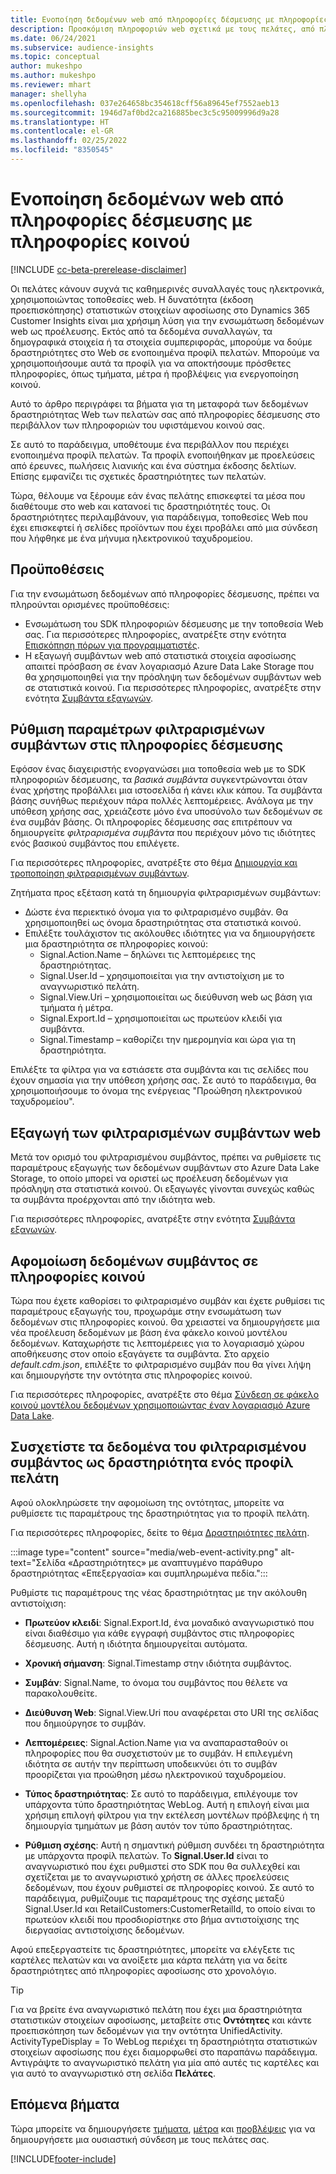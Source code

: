 ```yaml
---
title: Ενοποίηση δεδομένων web από πληροφορίες δέσμευσης με πληροφορίες κοινού
description: Προσκόμιση πληροφοριών web σχετικά με τους πελάτες, από πληροφορίες δέσμευσης σε πληροφορίες κοινού.
ms.date: 06/24/2021
ms.subservice: audience-insights
ms.topic: conceptual
author: mukeshpo
ms.author: mukeshpo
ms.reviewer: mhart
manager: shellyha
ms.openlocfilehash: 037e264658bc354618cff56a89645ef7552aeb13
ms.sourcegitcommit: 1946d7af0bd2ca216885bec3c5c95009996d9a28
ms.translationtype: HT
ms.contentlocale: el-GR
ms.lasthandoff: 02/25/2022
ms.locfileid: "8350545"
---
```

# <a name="integrate-web-data-from-engagement-insights-with-audience-insights"></a>Ενοποίηση δεδομένων web από πληροφορίες δέσμευσης με πληροφορίες κοινού


[!INCLUDE [cc-beta-prerelease-disclaimer](../engagement-insights/includes/cc-beta-prerelease-disclaimer.md)]

Οι πελάτες κάνουν συχνά τις καθημερινές συναλλαγές τους ηλεκτρονικά, χρησιμοποιώντας τοποθεσίες web. Η δυνατότητα (έκδοση προεπισκόπησης) στατιστικών στοιχείων αφοσίωσης στο Dynamics 365 Customer Insights είναι μια χρήσιμη λύση για την ενσωμάτωση δεδομένων web ως προέλευσης. Εκτός από τα δεδομένα συναλλαγών, τα δημογραφικά στοιχεία ή τα στοιχεία συμπεριφοράς, μπορούμε να δούμε δραστηριότητες στο Web σε ενοποιημένα προφίλ πελατών. Μπορούμε να χρησιμοποιήσουμε αυτά τα προφίλ για να αποκτήσουμε πρόσθετες πληροφορίες, όπως τμήματα, μέτρα ή προβλέψεις για ενεργοποίηση κοινού.

Αυτό το άρθρο περιγράφει τα βήματα για τη μεταφορά των δεδομένων δραστηριότητας Web των πελατών σας από πληροφορίες δέσμευσης στο περιβάλλον των πληροφοριών του υφιστάμενου κοινού σας.

Σε αυτό το παράδειγμα, υποθέτουμε ένα περιβάλλον που περιέχει ενοποιημένα προφίλ πελατών. Τα προφίλ ενοποιήθηκαν με προελεύσεις από έρευνες, πωλήσεις λιανικής και ένα σύστημα έκδοσης δελτίων. Επίσης εμφανίζει τις σχετικές δραστηριότητες των πελατών. 

Τώρα, θέλουμε να ξέρουμε εάν ένας πελάτης επισκεφτεί τα μέσα που διαθέτουμε στο web και κατανοεί τις δραστηριότητές τους. Οι δραστηριότητες περιλαμβάνουν, για παράδειγμα, τοποθεσίες Web που έχει επισκεφτεί ή σελίδες προϊόντων που έχει προβάλει από μια σύνδεση που λήφθηκε με ένα μήνυμα ηλεκτρονικού ταχυδρομείου.

## <a name="prerequisites"></a>Προϋποθέσεις

Για την ενσωμάτωση δεδομένων από πληροφορίες δέσμευσης, πρέπει να πληρούνται ορισμένες προϋποθέσεις: 

- Ενσωμάτωση του SDK πληροφοριών δέσμευσης με την τοποθεσία Web σας. Για περισσότερες πληροφορίες, ανατρέξτε στην ενότητα [Επισκόπηση πόρων για προγραμματιστές](../engagement-insights/developer-resources.md).
- Η εξαγωγή συμβάντων web από στατιστικά στοιχεία αφοσίωσης απαιτεί πρόσβαση σε έναν λογαριασμό Azure Data Lake Storage που θα χρησιμοποιηθεί για την πρόσληψη των δεδομένων συμβάντων web σε στατιστικά κοινού. Για περισσότερες πληροφορίες, ανατρέξτε στην ενότητα [Συμβάντα εξαγωγών](../engagement-insights/export-events.md).

## <a name="configure-refined-events-in-engagement-insights"></a>Ρύθμιση παραμέτρων φιλτραρισμένων συμβάντων στις πληροφορίες δέσμευσης

Εφόσον ένας διαχειριστής ενοργανώσει μια τοποθεσία web με το SDK πληροφοριών δέσμευσης, τα *βασικά συμβάντα* συγκεντρώνονται όταν ένας χρήστης προβάλλει μια ιστοσελίδα ή κάνει κλικ κάπου. Τα συμβάντα βάσης συνήθως περιέχουν πάρα πολλές λεπτομέρειες. Ανάλογα με την υπόθεση χρήσης σας, χρειάζεστε μόνο ένα υποσύνολο των δεδομένων σε ένα συμβάν βάσης. Οι πληροφορίες δέσμευσης σας επιτρέπουν να δημιουργείτε *φιλτραρισμένα συμβάντα* που περιέχουν μόνο τις ιδιότητες ενός βασικού συμβάντος που επιλέγετε.     

Για περισσότερες πληροφορίες, ανατρέξτε στο θέμα [Δημιουργία και τροποποίηση φιλτραρισμένων συμβάντων](../engagement-insights/refined-events.md).

Ζητήματα προς εξέταση κατά τη δημιουργία φιλτραρισμένων συμβάντων: 

- Δώστε ένα περιεκτικό όνομα για το φιλτραρισμένο συμβάν. Θα χρησιμοποιηθεί ως όνομα δραστηριότητας στα στατιστικά κοινού.
- Επιλέξτε τουλάχιστον τις ακόλουθες ιδιότητες για να δημιουργήσετε μια δραστηριότητα σε πληροφορίες κοινού: 
    - Signal.Action.Name – δηλώνει τις λεπτομέρειες της δραστηριότητας.
    - Signal.User.Id – χρησιμοποιείται για την αντιστοίχιση με το αναγνωριστικό πελάτη.
    - Signal.View.Uri – χρησιμοποιείται ως διεύθυνση web ως βάση για τμήματα ή μέτρα.
    - Signal.Export.Id – χρησιμοποιείται ως πρωτεύον κλειδί για συμβάντα.
    - Signal.Timestamp – καθορίζει την ημερομηνία και ώρα για τη δραστηριότητα.

Επιλέξτε τα φίλτρα για να εστιάσετε στα συμβάντα και τις σελίδες που έχουν σημασία για την υπόθεση χρήσης σας. Σε αυτό το παράδειγμα, θα χρησιμοποιήσουμε το όνομα της ενέργειας "Προώθηση ηλεκτρονικού ταχυδρομείου".

## <a name="export-the-refined-web-events"></a>Εξαγωγή των φιλτραρισμένων συμβάντων web 

Μετά τον ορισμό του φιλτραρισμένου συμβάντος, πρέπει να ρυθμίσετε τις παραμέτρους εξαγωγής των δεδομένων συμβάντων στο Azure Data Lake Storage, το οποίο μπορεί να οριστεί ως προέλευση δεδομένων για πρόσληψη στα στατιστικά κοινού. Οι εξαγωγές γίνονται συνεχώς καθώς τα συμβάντα προέρχονται από την ιδιότητα web.

Για περισσότερες πληροφορίες, ανατρέξτε στην ενότητα [Συμβάντα εξαγωγών](../engagement-insights/export-events.md).

## <a name="ingest-event-data-to-audience-insights"></a>Αφομοίωση δεδομένων συμβάντος σε πληροφορίες κοινού

Τώρα που έχετε καθορίσει το φιλτραρισμένο συμβάν και έχετε ρυθμίσει τις παραμέτρους εξαγωγής του, προχωράμε στην ενσωμάτωση των δεδομένων στις πληροφορίες κοινού. Θα χρειαστεί να δημιουργήσετε μια νέα προέλευση δεδομένων με βάση ένα φάκελο κοινού μοντέλου δεδομένων. Καταχωρήστε τις λεπτομέρειες για το λογαριασμό χώρου αποθήκευσης στον οποίο εξαγάγετε τα συμβάντα. Στο αρχείο *default.cdm.json*, επιλέξτε το φιλτραρισμένο συμβάν που θα γίνει λήψη και δημιουργήστε την οντότητα στις πληροφορίες κοινού.

Για περισσότερες πληροφορίες, ανατρέξτε στο θέμα [Σύνδεση σε φάκελο κοινού μοντέλου δεδομένων χρησιμοποιώντας έναν λογαριασμό Azure Data Lake](connect-common-data-model.md).


## <a name="relate-refined-event-data-as-an-activity-of-a-customer-profile"></a>Συσχετίστε τα δεδομένα του φιλτραρισμένου συμβάντος ως δραστηριότητα ενός προφίλ πελάτη

Αφού ολοκληρώσετε την αφομοίωση της οντότητας, μπορείτε να ρυθμίσετε τις παραμέτρους της δραστηριότητας για το προφίλ πελάτη.

Για περισσότερες πληροφορίες, δείτε το θέμα [Δραστηριότητες πελάτη](activities.md).

:::image type="content" source="media/web-event-activity.png" alt-text="Σελίδα «Δραστηριότητες» με αναπτυγμένο παράθυρο δραστηριότητας «Επεξεργασία» και συμπληρωμένα πεδία.":::

Ρυθμίστε τις παραμέτρους της νέας δραστηριότητας με την ακόλουθη αντιστοίχιση: 

- **Πρωτεύον κλειδί**: Signal.Export.Id, ένα μοναδικό αναγνωριστικό που είναι διαθέσιμο για κάθε εγγραφή συμβάντος στις πληροφορίες δέσμευσης. Αυτή η ιδιότητα δημιουργείται αυτόματα.

- **Χρονική σήμανση**: Signal.Timestamp στην ιδιότητα συμβάντος.

- **Συμβάν**: Signal.Name, το όνομα του συμβάντος που θέλετε να παρακολουθείτε.

- **Διεύθυνση Web**: Signal.View.Uri που αναφέρεται στο URI της σελίδας που δημιούργησε το συμβάν.

- **Λεπτομέρειες**: Signal.Action.Name για να αναπαρασταθούν οι πληροφορίες που θα συσχετιστούν με το συμβάν. Η επιλεγμένη ιδιότητα σε αυτήν την περίπτωση υποδεικνύει ότι το συμβάν προορίζεται για προώθηση μέσω ηλεκτρονικού ταχυδρομείου.

- **Τύπος δραστηριότητας**: Σε αυτό το παράδειγμα, επιλέγουμε τον υπάρχοντα τύπο δραστηριότητας WebLog. Αυτή η επιλογή είναι μια χρήσιμη επιλογή φίλτρου για την εκτέλεση μοντέλων πρόβλεψης ή τη δημιουργία τμημάτων με βάση αυτόν τον τύπο δραστηριότητας.

- **Ρύθμιση σχέσης**: Αυτή η σημαντική ρύθμιση συνδέει τη δραστηριότητα με υπάρχοντα προφίλ πελατών. Το **Signal.User.Id** είναι το αναγνωριστικό που έχει ρυθμιστεί στο SDK που θα συλλεχθεί και σχετίζεται με το αναγνωριστικό χρήστη σε άλλες προελεύσεις δεδομένων, που έχουν ρυθμιστεί σε πληροφορίες κοινού. Σε αυτό το παράδειγμα, ρυθμίζουμε τις παραμέτρους της σχέσης μεταξύ Signal.User.Id και RetailCustomers:CustomerRetailId, το οποίο είναι το πρωτεύον κλειδί που προσδιορίστηκε στο βήμα αντιστοίχισης της διεργασίας αντιστοίχισης δεδομένων.

Αφού επεξεργαστείτε τις δραστηριότητες, μπορείτε να ελέγξετε τις καρτέλες πελατών και να ανοίξετε μια κάρτα πελάτη για να δείτε δραστηριότητες από πληροφορίες αφοσίωσης στο χρονολόγιο. 

> [!TIP]
> Για να βρείτε ένα αναγνωριστικό πελάτη που έχει μια δραστηριότητα στατιστικών στοιχείων αφοσίωσης, μεταβείτε στις **Οντότητες** και κάντε προεπισκόπηση των δεδομένων για την οντότητα UnifiedActivity. ActivityTypeDisplay = Το WebLog περιέχει τη δραστηριότητα στατιστικών στοιχείων αφοσίωσης που έχει διαμορφωθεί στο παραπάνω παράδειγμα. Αντιγράψτε το αναγνωριστικό πελάτη για μία από αυτές τις καρτέλες και για αυτό το αναγνωριστικό στη σελίδα **Πελάτες**.

## <a name="next-steps"></a>Επόμενα βήματα

Τώρα μπορείτε να δημιουργήσετε [τμήματα](segments.md), [μέτρα](measures.md) και [προβλέψεις](predictions.md) για να δημιουργήσετε μια ουσιαστική σύνδεση με τους πελάτες σας.


[!INCLUDE[footer-include](../includes/footer-banner.md)]
